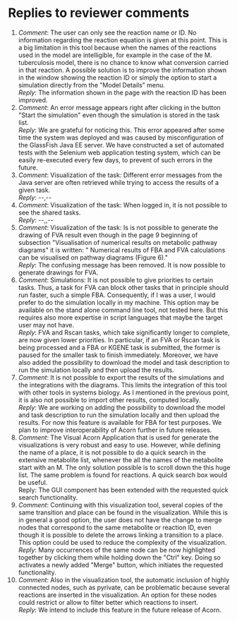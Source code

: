 # Replies to reviewer comments #

  1. _Comment_: The user can only see the reaction name or ID. No information regarding the reaction equation is given at this point. This is a big limitation in this tool because when the names of the reactions used in the model are intelligible, for example in the case of the M. tuberculosis model, there is no chance to know what conversion carried in that reaction. A possible solution is to improve the information shown in the window showing the reaction ID or simply the option to start a simulation directly from the "Model Details" menu.<br />_Reply_: The information shown in the page with the reaction ID has been improved.
  1. _Comment_: An error message appears right after clicking in the button "Start the simulation" even though the simulation is stored in the task list.<br />_Reply_: We are grateful for noticing this. This error appeared after some time the system was deployed and was caused by misconfiguration of the GlassFish Java EE server. We have constructed a set of automated tests with the Selenium web application testing system, which can be easily re-executed every few days, to prevent of such errors in the future.
  1. _Comment_: Visualization of the task: Different error messages from the Java server are often retrieved while trying to access the results of a given task.<br />_Reply_: --,--
  1. _Comment_: Visualization of the task: When logged in, it is not possible to see the shared tasks.<br />_Reply_: --,,--
  1. _Comment_: Visualization of the task: Is is not possible to generate the drawing of FVA result even though in the page 9 beginning of subsection "Visualisation of numerical results on metabolic pathway diagrams" it is written: " Numerical results of FBA and FVA calculations can be visualised on pathway diagrams (Figure 6)."<br />_Reply_: The confusing message has been removed. It is now possible to generate drawings for FVA.
  1. _Comment_: Simulations: It is not possible to give priorities to certain tasks. Thus, a task for FVA can block other tasks that in principle should run faster, such a simple FBA. Consequently, if I was a user, I would prefer to do the simulation locally in my machine. This option may be available on the stand alone command line tool, not tested here. But this requires also more expertise in script languages that maybe the target user may not have.<br />_Reply_: FVA and Rscan tasks, which take significantly longer to complete, are now given lower priorities. In particular, if an FVA or Rscan task is being processed and a FBA or KGENE task is submitted, the former is paused for the smaller task to finish immediately. Moreover, we have also added the possibility to download the model and task description to run the simulation locally and then upload the results.
  1. _Comment_: It is not possible to export the results of the simulations and the integrations with the diagrams. This limits the integration of this tool with other tools in systems biology. As I mentioned in the previous point, it is also not possible to import other results, computed locally.<br />_Reply_: We are working on adding the possibility to download the model and task description to run the simulation locally and then upload the results. For now this feature is available for FBA for test purposes. We plan to improve interoperability of Acorn further in future releases.
  1. _Comment_: The Visual Acorn Application that is used for generate the visualizations is very robust and easy to use. However, while defining the name of a place, it is not possible to do a quick search in the extensive metabolite list, whenever the all the names of the metabolite start with an M. The only solution possible is to scroll down the this huge list. The same problem is found for reactions. A quick search box would be useful.<br />Reply: The GUI component has been extended with the requested quick search functionality.
  1. _Comment_: Continuing with this visualization tool, several copies of the same transition and place can be found in the visualization. While this is in general a good option, the user does not have the change to merge nodes that correspond to the same metabolite or reaction ID, even though it is possible to delete the arrows linking a transition to a place. This option could be used to reduce the complexity of the visualization.<br />_Reply_: Many occurrences of the same node can be now highlighted together by clicking them while holding down the "Ctrl" key. Doing so activates a newly added "Merge" button, which initiates the requested functionality.
  1. _Comment_: Also in the visualization tool, the automatic inclusion of highly connected nodes, such as pyrivate, can be problematic because several reactions are inserted in the visualization. An option for these nodes could restrict or allow to filter better which reactions to insert.<br />_Reply_: We intend to include this feature in the future release of Acorn.
